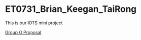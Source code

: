 # ET0731_Brian_Keegan_TaiRong

This is our IOTS mini project

<a href = "GrpG_ver1.pdf">Group G Proposal </a>
